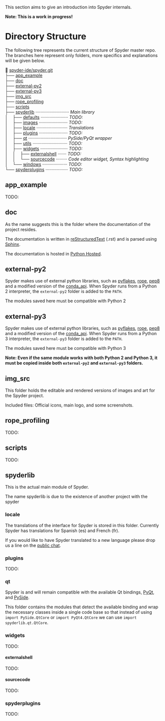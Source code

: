 This section aims to give an introduction into Spyder internals.

**Note: This is a work in progress!**

# Directory Structure

The following tree represents the current structure of Spyder master repo. The branches here represent only folders, more specifics and explanations will be given below.


:open_file_folder: [spyder-ide/spyder.git](https://github.com/spyder-ide/spyder)       <br>
├── [app_example](#app_example)                                                        <br>
├── [doc](#doc)                                                                        <br>
├── [external-py2](#external-py2)                                                      <br>
├── [external-py3](external-py3)                                                       <br>
├── [img_src](#img_src)                                                                <br>
├── [rope_profiling](#rope_profiling)                                                  <br>
├── [scripts](#scripts)                                                                <br>
├── [spyderlib](#spyderlib) ··························· *Main library*                               <br>
│&nbsp;&nbsp;&nbsp;&nbsp;├── [defaults](#defaults) ······················ *TODO:*                    <br>
│&nbsp;&nbsp;&nbsp;&nbsp;├── [images](#images) ······················· *TODO:*                       <br>
│&nbsp;&nbsp;&nbsp;&nbsp;├── [locale](#locale) ························· *Translations*              <br>
│&nbsp;&nbsp;&nbsp;&nbsp;├── [plugins](#plugins) ······················· *TODO:*                     <br>
│&nbsp;&nbsp;&nbsp;&nbsp;├── [qt](#qt) ······························· *PySide/PyQt wrapper*                       <br>
│&nbsp;&nbsp;&nbsp;&nbsp;├── [utils](#utils) ···························· *TODO:*                    <br>
│&nbsp;&nbsp;&nbsp;&nbsp;├── [widgets](#widgets) ······················ *TODO:*                      <br>
│&nbsp;&nbsp;&nbsp;&nbsp;│&nbsp;&nbsp;&nbsp;&nbsp;├── [externalshell](#externalshell) ······· *TODO:*<br>
│&nbsp;&nbsp;&nbsp;&nbsp;│&nbsp;&nbsp;&nbsp;&nbsp;└── [sourcecode](#sourcecode) ········· *Code editor widget, Syntax highlighting*    <br>
│&nbsp;&nbsp;&nbsp;&nbsp;└── [windows](#windows) ···················· *TODO:*                        <br>
└── [spyderplugins](#spyderplugins) ·················· *TODO:*                                       <br>

## app_example
TODO:

## doc
As the name suggests this is the folder where the documentation of the project resides. 

The documentation is written in [reStructuredText](http://docutils.sourceforge.net/rst.html) (.rst) and is parsed using [Sphinx](http://sphinx-doc.org/).

The documentation is hosted in [Python Hosted](https://pythonhosted.org/spyder/).

## external-py2
Spyder makes use of external python libraries, such as [pyflakes](https://github.com/pyflakes/pyflakes/), [rope](http://rope.sourceforge.net/), [pep8](https://github.com/jcrocholl/pep8) and a modified version of the [conda_api](https://github.com/conda/conda-api). When Spyder runs from a Python 2 interpreter, the `external-py2` folder is added to the `PATH`. 

The modules saved here must be compatible with Python 2

## external-py3
Spyder makes use of external python libraries, such as [pyflakes](https://github.com/pyflakes/pyflakes/), [rope](http://rope.sourceforge.net/), [pep8](https://github.com/jcrocholl/pep8) and a modified version of the [conda_api](https://github.com/conda/conda-api). When Spyder runs from a Python 3 interpreter, the `external-py3` folder is added to the `PATH`. 

The modules saved here must be compatible with Python 3

**Note: Even if the same module works with both Python 2 and Python 3, it must be copied inside both `external-py2` and `external-py3` folders.**

## img_src
This folder holds the editable and rendered versions of images and art for the Spyder project.

Included files: Official icons, main logo, and some screenshots.

## rope_profiling
TODO:

## scripts
TODO:

## spyderlib
This is the actual main module of Spyder.

The name spyderlib is due to the existence of another project with the spyder 

### locale 
The translations of the interface for Spyder is stored in this folder. Currently Spyder has translations for Spanish (es) and French (fr). 

If you would like to have Spyder translated to a new language please drop us a line on the [public chat](https://gitter.im/spyder-ide/public).

### plugins
TODO:

### qt
Spyder is and will remain compatible with the available Qt bindings, [PyQt](http://www.riverbankcomputing.co.uk/software/pyqt/intro), and [PySide](http://qt-project.org/wiki/PySide).

This folder contains the modules that detect the available binding and wrap the necessary classes inside a single code base so that instead of using `import PySide.QtCore` or `import PyQt4.QtCore` we can use `import spyderlib.qt.QtCore`.
### widgets
TODO:

#### externalshell
TODO:

#### sourcecode
TODO:

### spyderplugins
TODO:
